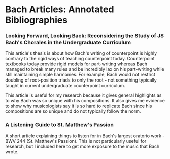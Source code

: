 # Bach Articles: Annotated Bibliographies


### Looking Forward, Looking Back: Reconsidering the Study of JS Bach's Chorales in the Undergraduate Curriculum

This article's thesis is about how Bach's writing of counterpoint is highly contrary to the rigid ways of teaching counterpoint today. Counterpoint textbooks today provide rigid models for part-writing whereas Bach managed to break many rules and be incredibly lax on his part-writing while still maintaining simple harmonies. For example, Bach would not restrict doubling of root-position triads to only the root - not something typically taught in current undergraduate counterpoint curriculum. 

This article is useful for my research because it gives general highlights as to why Bach was so unique with his compositions. It also gives me evidence to show why musicologists say it is so hard to replicate Bach since his compositions are so unique and do not typically follow the norm.


### A Listening Guide to St. Matthew's Passion

A short article explaining things to listen for in Bach's largest oratorio work - BWV 244 (St. Matthew's Passion). This is not particularly useful for research, but I included here to get more exposure to the music that Bach wrote.


### 